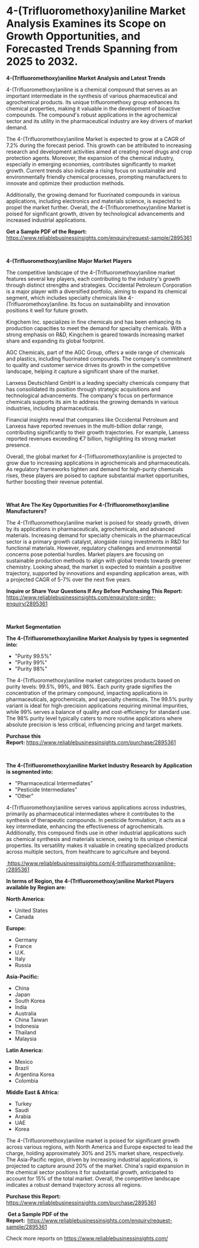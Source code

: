 <p><h1>4-(Trifluoromethoxy)aniline Market Analysis Examines its Scope on Growth Opportunities, and Forecasted Trends Spanning from 2025 to 2032.</h1></p><p><strong>4-(Trifluoromethoxy)aniline Market Analysis and Latest Trends</strong></p>
<p><p>4-(Trifluoromethoxy)aniline is a chemical compound that serves as an important intermediate in the synthesis of various pharmaceutical and agrochemical products. Its unique trifluoromethoxy group enhances its chemical properties, making it valuable in the development of bioactive compounds. The compound's robust applications in the agrochemical sector and its utility in the pharmaceutical industry are key drivers of market demand.</p><p>The 4-(Trifluoromethoxy)aniline Market is expected to grow at a CAGR of 7.2% during the forecast period. This growth can be attributed to increasing research and development activities aimed at creating novel drugs and crop protection agents. Moreover, the expansion of the chemical industry, especially in emerging economies, contributes significantly to market growth. Current trends also indicate a rising focus on sustainable and environmentally friendly chemical processes, prompting manufacturers to innovate and optimize their production methods.</p><p>Additionally, the growing demand for fluorinated compounds in various applications, including electronics and materials science, is expected to propel the market further. Overall, the 4-(Trifluoromethoxy)aniline Market is poised for significant growth, driven by technological advancements and increased industrial applications.</p></p>
<p><strong>Get a Sample PDF of the Report:&nbsp;</strong> <a href="https://www.reliablebusinessinsights.com/enquiry/request-sample/2895361?utm_campaign=3278&utm_medium=2&utm_source=Github&utm_content=ia&utm_term=15032025&utm_id=4-trifluoromethoxyaniline">https://www.reliablebusinessinsights.com/enquiry/request-sample/2895361</a></p>
<p>&nbsp;</p>
<p><strong>4-(Trifluoromethoxy)aniline Major Market Players</strong></p>
<p><p>The competitive landscape of the 4-(Trifluoromethoxy)aniline market features several key players, each contributing to the industry's growth through distinct strengths and strategies. Occidental Petroleum Corporation is a major player with a diversified portfolio, aiming to expand its chemical segment, which includes specialty chemicals like 4-(Trifluoromethoxy)aniline. Its focus on sustainability and innovation positions it well for future growth.</p><p>Kingchem Inc. specializes in fine chemicals and has been enhancing its production capacities to meet the demand for specialty chemicals. With a strong emphasis on R&D, Kingchem is geared towards increasing market share and expanding its global footprint.</p><p>AGC Chemicals, part of the AGC Group, offers a wide range of chemicals and plastics, including fluorinated compounds. The company's commitment to quality and customer service drives its growth in the competitive landscape, helping it capture a significant share of the market.</p><p>Lanxess Deutschland GmbH is a leading specialty chemicals company that has consolidated its position through strategic acquisitions and technological advancements. The company's focus on performance chemicals supports its aim to address the growing demands in various industries, including pharmaceuticals.</p><p>Financial insights reveal that companies like Occidental Petroleum and Lanxess have reported revenues in the multi-billion dollar range, contributing significantly to their growth trajectories. For example, Lanxess reported revenues exceeding €7 billion, highlighting its strong market presence.</p><p>Overall, the global market for 4-(Trifluoromethoxy)aniline is projected to grow due to increasing applications in agrochemicals and pharmaceuticals. As regulatory frameworks tighten and demand for high-purity chemicals rises, these players are poised to capture substantial market opportunities, further boosting their revenue potential.</p></p>
<p>&nbsp;</p>
<p><strong>What Are The Key Opportunities For 4-(Trifluoromethoxy)aniline Manufacturers?</strong></p>
<p><p>The 4-(Trifluoromethoxy)aniline market is poised for steady growth, driven by its applications in pharmaceuticals, agrochemicals, and advanced materials. Increasing demand for specialty chemicals in the pharmaceutical sector is a primary growth catalyst, alongside rising investments in R&D for functional materials. However, regulatory challenges and environmental concerns pose potential hurdles. Market players are focusing on sustainable production methods to align with global trends towards greener chemistry. Looking ahead, the market is expected to maintain a positive trajectory, supported by innovations and expanding application areas, with a projected CAGR of 5-7% over the next five years.</p></p>
<p><strong>Inquire or Share Your Questions If Any Before Purchasing This Report:</strong> <a href="https://www.reliablebusinessinsights.com/enquiry/pre-order-enquiry/2895361?utm_campaign=3278&utm_medium=2&utm_source=Github&utm_content=ia&utm_term=15032025&utm_id=4-trifluoromethoxyaniline">https://www.reliablebusinessinsights.com/enquiry/pre-order-enquiry/2895361</a></p>
<p>&nbsp;</p>
<p><strong>Market Segmentation</strong></p>
<p><strong>The 4-(Trifluoromethoxy)aniline Market Analysis by types is segmented into:</strong></p>
<p><ul><li>"Purity 99.5%"</li><li>"Purity 99%"</li><li>"Purity 98%"</li></ul></p>
<p><p>The 4-(Trifluoromethoxy)aniline market categorizes products based on purity levels: 99.5%, 99%, and 98%. Each purity grade signifies the concentration of the primary compound, impacting applications in pharmaceuticals, agrochemicals, and specialty chemicals. The 99.5% purity variant is ideal for high-precision applications requiring minimal impurities, while 99% serves a balance of quality and cost-efficiency for standard use. The 98% purity level typically caters to more routine applications where absolute precision is less critical, influencing pricing and target markets.</p></p>
<p><strong>Purchase this Report:&nbsp;</strong><a href="https://www.reliablebusinessinsights.com/purchase/2895361?utm_campaign=3278&utm_medium=2&utm_source=Github&utm_content=ia&utm_term=15032025&utm_id=4-trifluoromethoxyaniline">https://www.reliablebusinessinsights.com/purchase/2895361</a></p>
<p>&nbsp;</p>
<p><strong>The 4-(Trifluoromethoxy)aniline Market Industry Research by Application is segmented into:</strong></p>
<p><ul><li>"Pharmaceutical Intermediates"</li><li>"Pesticide Intermediates"</li><li>"Other"</li></ul></p>
<p><p>4-(Trifluoromethoxy)aniline serves various applications across industries, primarily as pharmaceutical intermediates where it contributes to the synthesis of therapeutic compounds. In pesticide formulation, it acts as a key intermediate, enhancing the effectiveness of agrochemicals. Additionally, this compound finds use in other industrial applications such as chemical synthesis and materials science, owing to its unique chemical properties. Its versatility makes it valuable in creating specialized products across multiple sectors, from healthcare to agriculture and beyond.</p></p>
<p><a href="https://www.reliablebusinessinsights.com/4-trifluoromethoxyaniline-r2895361?utm_campaign=3278&utm_medium=2&utm_source=Github&utm_content=ia&utm_term=15032025&utm_id=4-trifluoromethoxyaniline">&nbsp;https://www.reliablebusinessinsights.com/4-trifluoromethoxyaniline-r2895361</a></p>
<p><strong>In terms of Region, the 4-(Trifluoromethoxy)aniline Market Players available by Region are:</strong></p>
<p>
    <p> <strong> North America: </strong>
        <ul>
            <li>United States</li>
            <li>Canada</li>
        </ul>
        </p> 
    <p> <strong> Europe: </strong>
        <ul>
            <li>Germany</li>
            <li>France</li>
            <li>U.K.</li>
            <li>Italy</li>
            <li>Russia</li>
        </ul>
        </p> 
    <p> <strong> Asia-Pacific: </strong>
        <ul>
            <li>China</li>
            <li>Japan</li>
            <li>South Korea</li>
            <li>India</li>
            <li>Australia</li>
            <li>China Taiwan</li>
            <li>Indonesia</li>
            <li>Thailand</li>
            <li>Malaysia</li>
        </ul>
        </p> 
    <p> <strong> Latin America: </strong>
        <ul>
            <li>Mexico</li>
            <li>Brazil</li>
            <li>Argentina Korea</li>
            <li>Colombia</li>
        </ul>
        </p> 
    <p> <strong> Middle East & Africa: </strong>
        <ul>
            <li>Turkey</li>
            <li>Saudi</li>
            <li>Arabia</li>
            <li>UAE</li>
            <li>Korea</li>
        </ul>
    </p>
    </p>
<p><p>The 4-(Trifluoromethoxy)aniline market is poised for significant growth across various regions, with North America and Europe expected to lead the charge, holding approximately 30% and 25% market share, respectively. The Asia-Pacific region, driven by increasing industrial applications, is projected to capture around 20% of the market. China's rapid expansion in the chemical sector positions it for substantial growth, anticipated to account for 15% of the total market. Overall, the competitive landscape indicates a robust demand trajectory across all regions.</p></p>
<p><strong>Purchase this Report: </strong><a href="https://www.reliablebusinessinsights.com/purchase/2895361?utm_campaign=3278&utm_medium=2&utm_source=Github&utm_content=ia&utm_term=15032025&utm_id=4-trifluoromethoxyaniline">https://www.reliablebusinessinsights.com/purchase/2895361</a></p>
<p>&nbsp;<strong>Get a Sample PDF of the Report:&nbsp;&nbsp;</strong><a href="https://www.reliablebusinessinsights.com/enquiry/request-sample/2895361?utm_campaign=3278&utm_medium=2&utm_source=Github&utm_content=ia&utm_term=15032025&utm_id=4-trifluoromethoxyaniline">https://www.reliablebusinessinsights.com/enquiry/request-sample/2895361</a></p>
<p><strong></strong></p>
<p>Check more reports on <a href="https://www.reliablebusinessinsights.com/?utm_campaign=3278&utm_medium=2&utm_source=Github&utm_content=ia&utm_term=15032025&utm_id=4-trifluoromethoxyaniline">https://www.reliablebusinessinsights.com/</a></p>